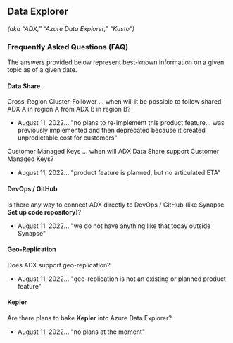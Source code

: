 ## Data Explorer
_(aka “ADX,” “Azure Data Explorer,” “Kusto”)_

### Frequently Asked Questions (FAQ)
The answers provided below represent best-known information on a given topic as of a given date.

#### Data Share
Cross-Region Cluster-Follower … when will it be possible to follow shared ADX A in region A from ADX B in region B?
* August 11, 2022... "no plans to re-implement this product feature... was previously implemented and then deprecated because it created unpredictable cost for customers"

Customer Managed Keys ... when will ADX Data Share support Customer Managed Keys?
* August 11, 2022... "product feature is planned, but no articulated ETA"

#### DevOps / GitHub
Is there any way to connect ADX directly to DevOps / GitHub (like Synapse **Set up code repository**)?
* August 11, 2022... "we do not have anything like that today outside Synapse"

#### Geo-Replication
Does ADX support geo-replication?
* August 11, 2022... "geo-replication is not an existing or planned product feature"

#### Kepler
Are there plans to bake **Kepler** into Azure Data Explorer?
* August 11, 2022... "no plans at the moment"
